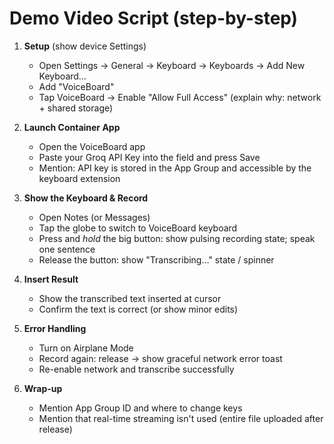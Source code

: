 # Demo Video Script (step-by-step)

1. **Setup** (show device Settings)
   - Open Settings → General → Keyboard → Keyboards → Add New Keyboard…
   - Add "VoiceBoard"
   - Tap VoiceBoard → Enable "Allow Full Access" (explain why: network + shared storage)

2. **Launch Container App**
   - Open the VoiceBoard app
   - Paste your Groq API Key into the field and press Save
   - Mention: API key is stored in the App Group and accessible by the keyboard extension

3. **Show the Keyboard & Record**
   - Open Notes (or Messages)
   - Tap the globe to switch to VoiceBoard keyboard
   - Press and *hold* the big button: show pulsing recording state; speak one sentence
   - Release the button: show "Transcribing…" state / spinner

4. **Insert Result**
   - Show the transcribed text inserted at cursor
   - Confirm the text is correct (or show minor edits)

5. **Error Handling**
   - Turn on Airplane Mode
   - Record again: release → show graceful network error toast
   - Re-enable network and transcribe successfully

6. **Wrap-up**
   - Mention App Group ID and where to change keys
   - Mention that real-time streaming isn't used (entire file uploaded after release)